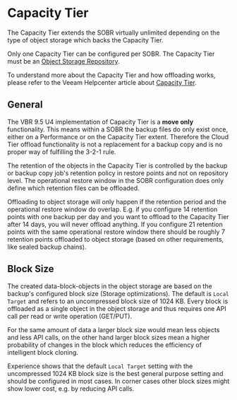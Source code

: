# Capacity Tier

The Capacity Tier extends the SOBR virtually unlimited depending on the type of object storage which backs the Capacity Tier.

Only one Capacity Tier can be configured per SOBR. The Capacity Tier must be an [Object Storage Repository](./repository_type_object.md).

To understand more about the Capacity Tier and how offloading works, please refer to the Veeam Helpcenter article about [Capacity Tier](https://helpcenter.veeam.com/docs/backup/vsphere/capacity_tier.html?ver=95u4).

## General

The VBR 9.5 U4 implementation of Capacity Tier is a **move only** functionality. This means within a SOBR the backup files do only exist once, either on a Performance or on the Capacity Tier extent. Therefore the Cloud Tier offload functionality is not a replacement for a backup copy and is no proper way of fulfilling the 3-2-1 rule.

The retention of the objects in the Capacity Tier is controlled by the backup or backup copy job's retention policy in restore points and not on repository level.
The operational restore window in the SOBR configuration does only define which retention files can be offloaded.

Offloading to object storage will only happen if the retention period and the operational restore window do overlap. E.g. if you configure 14 retention points with one backup per day and you want to offload to the Capacity Tier after 14 days, you will never offload anything. If you configure 21 retention points with the same operational restore window there should be roughly 7 retention points offloaded to object storage (based on other requirements, like sealed backup chains).

## Block Size

The created data-block-objects in the object storage are based on the backup's configured block size (Storage optimizations). The default is `Local Target` and refers to an uncompressed block size of 1024 KB. Every block is offloaded as a single object in the object storage and thus requires one API call per read or write operation (GET/PUT).

For the same amount of data a larger block size would mean less objects and less API calls, on the other hand larger block sizes mean a higher probability of changes in the block which reduces the efficiency of intelligent block cloning.

Experience shows that the default `Local Target` setting with the uncompressed 1024 KB block size is the best general purpose setting and should be configured in most cases. In corner cases other block sizes might show lower cost, e.g. by reducing API calls.
